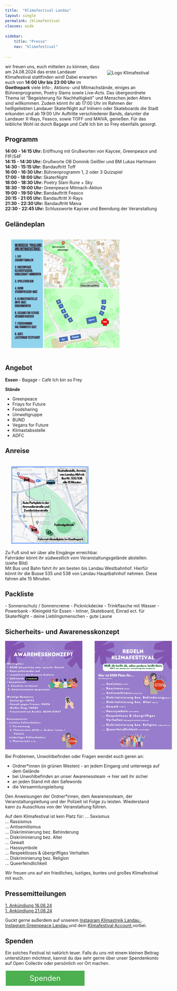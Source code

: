 ```yaml
---
title:  "Klimafestival Landau"
layout: single
permalink: /klimafestival
classes: wide

sidebar:
    title: "Presse"
    nav: "klimafestival"

---
```

<img src="https://github.com/fridaysforfuture-landau-pfalz/fridaysforfuture-landau-pfalz.github.io/blob/main/assets/Aktionen/2024.08.24%20Klimafestival/Klimafestival%20Logo%20Wei%C3%9Fschatten.png?raw=true" alt="Logo Klimafestival" style="float:right;" hspace=20 vspace=20 height="30%" width="30%">

wir freuen uns, euch mitteilen zu können, dass am 24.08.2024 das erste Landauer Klimafestival stattfinden wird!
Dabei erwarten euch von <b>14:00 Uhr bis 23:00 Uhr</b> im <b>Goethepark</b> viele Info-, Aktions- und Mitmachstände, einiges an Bühnenprogramm, Poetry Slams sowie Live-Acts.
Das übergeordnete Thema ist "Begeisterung für Nachhaltigkeit" und Menschen jeden Alters sind willkommen. Zudem könnt ihr ab 17:00 Uhr im Rahmen der heißgeliebten Landauer SkaterNight auf Inlinern oder Skateboards die Stadt erkunden
und ab 19:00 Uhr Auftritte verschiedener Bands, darunter die Landauer X-Rays, Feasco, sowie TOFF und MAIVA, genießen.
Für das leibliche Wohl ist durch Bagage und Café Ich bin so Frey ebenfalls gesorgt.

<h2>Programm</h2>
<b> 14:00 - 14:15 Uhr: </b>	Eröffnung mit Grußworten von Kaycee, Greenpeace und FfF/S4F <br>
<b> 14:15 - 14:30 Uhr: </b>	Grußworte OB Dominik Geißler und BM Lukas Hartmann <br>
<b> 14:30 - 15:15 Uhr: </b>	Bandauftritt Toff <br>
<b> 16:00 - 16:30 Uhr: </b>	Bühnenprogramm 1, 2 oder 3 Quizspiel <br>
<b> 17:00 - 18:00 Uhr: </b>	SkaterNight <br>
<b> 18:00 - 18:30 Uhr: </b>	Poetry Slam Rune + Sky <br>
<b> 18:30 - 19:00 Uhr: </b>	Greenpeace Mitmach-Aktion <br>
<b> 19:00 - 19:50 Uhr: </b>	Bandauftritt Feasco <br>
<b> 20:15 - 21:05 Uhr: </b>	Bandauftritt X-Rays <br>
<b> 21:30 - 22:30 Uhr: </b>	Bandauftritt Maiva <br>
<b> 22:30 - 22:45 Uhr: </b>	Schlussworte Kaycee und Beendung der Veranstaltung <br>

<h2>Geländeplan</h2>
<img src="https://github.com/fridaysforfuture-landau-pfalz/fridaysforfuture-landau-pfalz.github.io/blob/main/assets/Aktionen/2024.08.24%20Klimafestival/Lageplan%20Klimafestival.png?raw=true" alt="Lageplan Klimafestival" hspace=20 vspace=20 height="70%" width="70%">

<h2>Angebot</h2>
<b> Essen </b>
- Bagage 
- Café Ich bin so Frey

<b> Stände </b>
- Greenpeace
- Friays for Future
- Foodsharing
- Umweltgruppe
- BUND 
- Vegans for Future
- Klimastabsstelle
- ADFC

<h2>Anreise</h2>
<div style="display: flex; justify-content: space-between;">
   <img src="https://github.com/fridaysforfuture-landau-pfalz/fridaysforfuture-landau-pfalz.github.io/blob/main/assets/Aktionen/2024.08.24%20Klimafestival/Klimafestival%20Anreise.png?raw=true" alt="Anreise Klimafestival" hspace=20 vspace=20 height="50%" width="50%">
</div> 
Zu Fuß sind wir über alle Eingänge erreichbar. <br>
Fahrräder könnt ihr südwestlich vom Veranstaltungsgelände abstellen. (siehe Bild) <br>
Mit Bus und Bahn fahrt ihr am besten bis Landau Westbahnhof. Hierfür könnt ihr die Busse 535 und 538 von Landau Hauptbahnhof nehmen. Diese fahren alle 15 Minuten. <br>

<h2>Packliste</h2>
- Sonnenschutz / Sonnencreme 
- Picknickdecke 
- Trinkflasche mit Wasser 
- Powerbank
- Kleingeld für Essen
- Inliner, Skateboard, Einrad ect. für SkaterNight
- deine Lieblingsmenschen
- gute Laune

<h2>Sicherheits- und Awarenesskonzept</h2>
<div style="display: flex; justify-content: space-between;">
    <img src="https://github.com/fridaysforfuture-landau-pfalz/fridaysforfuture-landau-pfalz.github.io/blob/main/assets/Aktionen/2024.08.24%20Klimafestival/Awarenesskonzept%201.png?raw=true" alt="Awarenesskonzept Klimafestival" style="height:50%; width:50%; margin-right: 20px;">
    <img src="https://github.com/fridaysforfuture-landau-pfalz/fridaysforfuture-landau-pfalz.github.io/blob/main/assets/Aktionen/2024.08.24%20Klimafestival/Awarenesskonzept%202.png?raw=true" alt="Awarenesskonzept Klimafestival" style="height:50%; width:50%; margin-left: 20px;">
</div>

Bei Problemen, Unwohlbefinden oder Fragen wendet euch geren an:
- Ordner*innen (in grünen Westen) - an jedem Eingang und unterwegs auf dem Gelände
- bei Unwohlbefinden an unser Awarenessteam -> hier seit ihr sicher
- an jeden Stand mit den Safewords
- die Versammlungsleitung

Den Anweisungen der Ordner*innen, dem Awarenessteam, der Veranstaltungsleitung und der Polizeit ist Folge zu leisten. Wiederstand kann zu Ausschluss von der Veranstaltung führen. 

Auf dem Klimafestival ist kein Platz für:
... Sexismus <br>
... Rassismus <br>
... Antisemitismus <br>
... Diskriminierung bez. Behinderung  <br>
... Diskriminierung bez. Alter <br>
... Gewalt <br>
... Hasssymbole <br>
... Respektloses & übergriffiges Verhalten <br>
... Diskriminierung bez. Religion <br>
... Queerfeindlichkeit <br>

Wir freuen uns auf ein friedliches, lustiges, buntes und großes Klimafestival mit euch.  

<h2>Pressemitteilungen</h2> 
<a href="https://fridaysforfuture-landau.de/assets/Aktionen/2024.08.24%20Klimafestival/Pressemitteilung%20Klimafestival%2016.06.24.pdf" target="_blank"> 1. Ankündiung 16.06.24 </a> <br>
<a href="https://fridaysforfuture-landau.de/assets/Aktionen/2024.08.24 Klimafestival/Pressemitteilung Klimafestival 21.08.24.pdf" target="_blank"> 1. Ankündiung 21.08.24 </a> <br>

Guckt gerne außerdem auf unserem <a href="https://www.instagram.com/klimastreiklandau/" target="_blank"> Instagram Klimastreik Landau </a>, <a href="https://www.instagram.com/greenpeace.landau/" target="_blank"> Instagram Greenpeace Landau </a> und dem <a href="https://www.instagram.com/klimafestival_landau/" target="_blank"> Klimafestival Account </a> vorbei.
<br>

<h2>Spenden</h2>
Ein solches Festival ist natürlch teuer. Falls du uns mit einem kleinen Beitrag unterstützen möchtest, kannst du das sehr gerne über unser Spendenkonto auf Open Collectiv oder persönlich vor Ort machen. 

<p> </p>

<style>
.button1 {
  border: none;
  color: white;
  padding: 10px 10px;
  text-align: center;
  text-decoration: none;
  display: inline-block;
  font-size: 24px;
  margin: 2px 2px 35px;
  float: left !important;
  cursor: pointer;
  width: 47%;
}

.button1 {background-color: #4CAF50;} /* Green */

</style>  
  
<a class="button1" href="https://opencollective.com/klimastreik-landau"
       target="" style="color: white" >Spenden</a>
